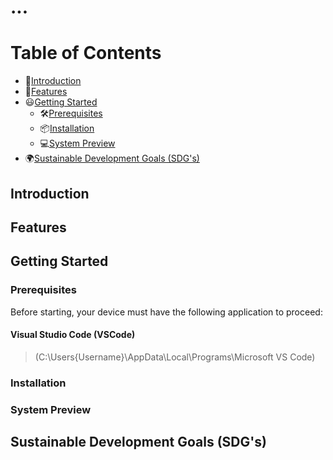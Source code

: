 # ...
# Table of Contents
  * 📕[Introduction](#introduction) 
  * 🌟[Features](#features)
  * 😃[Getting Started](#getting-started)  
    * 🛠[Prerequisites](#prerequisites)  
    * 📦[Installation](#installation)  
    * 💻[System Preview](#system-preview)  
  * 🌍[Sustainable Development Goals (SDG's)](#sustainable-development-goal-(SDG's))
## Introduction
## Features
## Getting Started
### Prerequisites
Before starting, your device must have the following application to proceed:
#### Visual Studio Code (VSCode)
>(C:\Users\{Username}\AppData\Local\Programs\Microsoft VS Code)
### Installation
### System Preview
## Sustainable Development Goals (SDG's)
